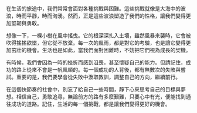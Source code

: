 在生活的旅途中，我們常常會面對各種挑戰與困難。這些挑戰就像是大海中的波浪，時而平靜，時而洶湧。然而，正是這些波浪塑造了我們的性格，讓我們變得更加堅韌與勇敢。

想像一下，一棵小樹在風中搖曳。它的根深深扎入土壤，雖然風暴來襲時，它會被吹得搖搖欲墜，但它從不放棄。每一次的風雨，都是對它的考驗，也是讓它變得更加茁壯的機會。生活也是如此，當我們面對困難時，不妨把它們視為成長的契機。

有時候，我們會因為一時的挫折而感到沮喪，甚至懷疑自己的能力。但請記住，成功的路上從來不會是一帆風順的。每一個成功的人背後，都有無數次的失敗與嘗試。重要的是，我們要學會從失敗中汲取教訓，調整自己的方向，繼續前行。

在這個快節奏的社會中，別忘了給自己一些時間，靜下心來思考自己的目標與夢想。相信自己，勇敢追尋，無論前方的路有多麼艱難，只要心中有光，便能找到通往成功的道路。記住，生活的每一個挑戰，都是讓我們變得更好的機會。